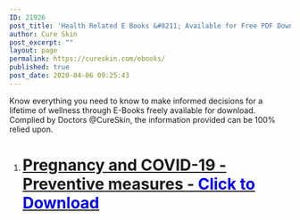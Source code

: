 ```yaml
---
ID: 21926
post_title: 'Health Related E Books &#8211; Available for Free PDF Download'
author: Cure Skin
post_excerpt: ""
layout: page
permalink: https://cureskin.com/ebooks/
published: true
post_date: 2020-04-06 09:25:43
---
```

Know everything you need to know to make informed decisions for a lifetime of wellness through E-Books freely available for download. Complied by Doctors @CureSkin, the information provided can be 100% relied upon.
<ol>
 	<li>
<h1><a href="https://drive.google.com/file/d/1yqFtijHT1FeGaAx-FOmADXtW5obtUuLN/view?usp=sharing">Pregnancy and COVID-19 - Preventive measures - <span style="color:blue">Click to Download</span></a></h1>
</li>
</ol>